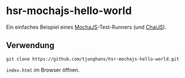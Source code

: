 # hsr-mochajs-hello-world

Ein einfaches Beispiel eines [MochaJS](http://mochajs.org/)-Test-Runners (und [ChaiJS](http://http://chaijs.com/)).

## Verwendung

```
git clone https://github.com/tjunghans/hsr-mochajs-hello-world.git
```

`index.html` im Browser öffnen.
